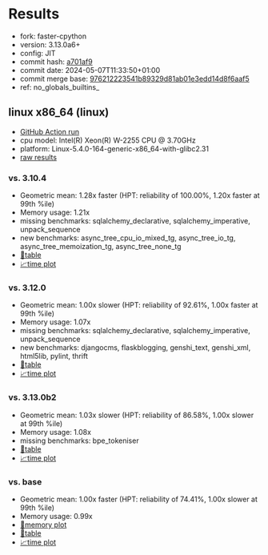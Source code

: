# Results

- fork: faster-cpython
- version: 3.13.0a6+
- config: JIT
- commit hash: [a701af9](https://github.com/faster%2dcpython/cpython/commit/a701af9)
- commit date: 2024-05-07T11:33:50+01:00
- commit merge base: [976212223541b89329d81ab01e3edd14d8f6aaf5](https://github.com/faster%2dcpython/cpython/commit/976212223541b89329d81ab01e3edd14d8f6aaf5)
- ref: no_globals_builtins_

## linux x86_64 (linux)

- [GitHub Action run](https://github.com/faster-cpython/benchmarking/actions/runs/8983880049)
- cpu model: Intel(R) Xeon(R) W-2255 CPU @ 3.70GHz
- platform: Linux-5.4.0-164-generic-x86_64-with-glibc2.31
- [raw results](bm-20240507-linux-x86_64-faster%252dcpython-no_globals_builtins_-3.13.0a6%2B-a701af9.json)

### vs. 3.10.4

- Geometric mean: 1.28x faster (HPT: reliability of 100.00%, 1.20x faster at 99th %ile)
- Memory usage: 1.21x
- missing benchmarks: sqlalchemy_declarative, sqlalchemy_imperative, unpack_sequence
- new benchmarks: async_tree_cpu_io_mixed_tg, async_tree_io_tg, async_tree_memoization_tg, async_tree_none_tg
- [📄table](bm-20240507-linux-x86_64-faster%252dcpython-no_globals_builtins_-3.13.0a6%2B-a701af9-vs-3.10.4.md)
- [📈time plot](bm-20240507-linux-x86_64-faster%252dcpython-no_globals_builtins_-3.13.0a6%2B-a701af9-vs-3.10.4.svg)

### vs. 3.12.0

- Geometric mean: 1.00x slower (HPT: reliability of 92.61%, 1.00x faster at 99th %ile)
- Memory usage: 1.07x
- missing benchmarks: sqlalchemy_declarative, sqlalchemy_imperative, unpack_sequence
- new benchmarks: djangocms, flaskblogging, genshi_text, genshi_xml, html5lib, pylint, thrift
- [📄table](bm-20240507-linux-x86_64-faster%252dcpython-no_globals_builtins_-3.13.0a6%2B-a701af9-vs-3.12.0.md)
- [📈time plot](bm-20240507-linux-x86_64-faster%252dcpython-no_globals_builtins_-3.13.0a6%2B-a701af9-vs-3.12.0.svg)

### vs. 3.13.0b2

- Geometric mean: 1.03x slower (HPT: reliability of 86.58%, 1.00x slower at 99th %ile)
- Memory usage: 1.08x
- missing benchmarks: bpe_tokeniser
- [📄table](bm-20240507-linux-x86_64-faster%252dcpython-no_globals_builtins_-3.13.0a6%2B-a701af9-vs-3.13.0b2.md)
- [📈time plot](bm-20240507-linux-x86_64-faster%252dcpython-no_globals_builtins_-3.13.0a6%2B-a701af9-vs-3.13.0b2.svg)

### vs. base

- Geometric mean: 1.00x faster (HPT: reliability of 74.41%, 1.00x slower at 99th %ile)
- Memory usage: 0.99x
- [🧠memory plot](bm-20240507-linux-x86_64-faster%252dcpython-no_globals_builtins_-3.13.0a6%2B-a701af9-vs-base-mem.svg)
- [📄table](bm-20240507-linux-x86_64-faster%252dcpython-no_globals_builtins_-3.13.0a6%2B-a701af9-vs-base.md)
- [📈time plot](bm-20240507-linux-x86_64-faster%252dcpython-no_globals_builtins_-3.13.0a6%2B-a701af9-vs-base.svg)

